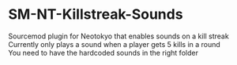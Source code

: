 # SM-NT-Killstreak-Sounds
Sourcemod plugin for Neotokyo that enables sounds on a kill streak  
Currently only plays a sound when a player gets 5 kills in a round  
You need to have the hardcoded sounds in the right folder
